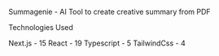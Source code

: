 
Summagenie - AI Tool to create creative summary from PDF

Technologies Used

Next.js - 15
React   - 19
Typescript - 5
TailwindCss - 4


